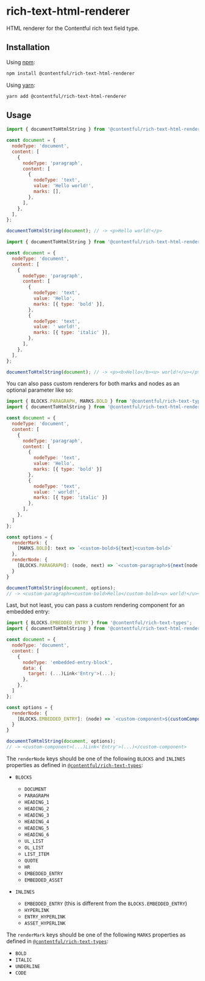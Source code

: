 # rich-text-html-renderer

HTML renderer for the Contentful rich text field type.

## Installation

Using [npm](http://npmjs.org/):

```sh
npm install @contentful/rich-text-html-renderer
```

Using [yarn](https://yarnpkg.com/):

```sh
yarn add @contentful/rich-text-html-renderer
```

## Usage

```javascript
import { documentToHtmlString } from '@contentful/rich-text-html-renderer';

const document = {
  nodeType: 'document',
  content: [
    {
      nodeType: 'paragraph',
      content: [
        {
          nodeType: 'text',
          value: 'Hello world!',
          marks: [],
        },
      ],
    },
  ],
};

documentToHtmlString(document); // -> <p>Hello world!</p>
```

```javascript
import { documentToHtmlString } from '@contentful/rich-text-html-renderer';

const document = {
  nodeType: 'document',
  content: [
    {
      nodeType: 'paragraph',
      content: [
        {
          nodeType: 'text',
          value: 'Hello',
          marks: [{ type: 'bold' }],
        },
        {
          nodeType: 'text',
          value: ' world!',
          marks: [{ type: 'italic' }],
        },
      ],
    },
  ],
};

documentToHtmlString(document); // -> <p><b>Hello</b><u> world!</u></p>
```

You can also pass custom renderers for both marks and nodes as an optional parameter like so:

```javascript
import { BLOCKS.PARAGRAPH, MARKS.BOLD } from '@contentful/rich-text-types';
import { documentToHtmlString } from '@contentful/rich-text-html-renderer';

const document = {
  nodeType: 'document',
  content: [
    {
      nodeType: 'paragraph',
      content: [
        {
          nodeType: 'text',
          value: 'Hello',
          marks: [{ type: 'bold' }]
        },
        {
          nodeType: 'text',
          value: ' world!',
          marks: [{ type: 'italic' }]
        },
      ],
    },
  ]
};

const options = {
  renderMark: {
    [MARKS.BOLD]: text => `<custom-bold>${text}<custom-bold>`
  },
  renderNode: {
    [BLOCKS.PARAGRAPH]: (node, next) => `<custom-paragraph>${next(node.content)}</custom-paragraph>`
  }
}

documentToHtmlString(document, options);
// -> <custom-paragraph><custom-bold>Hello</custom-bold><u> world!</u></custom-paragraph>
```

Last, but not least, you can pass a custom rendering component for an embedded entry:

```javascript
import { BLOCKS.EMBEDDED_ENTRY } from '@contentful/rich-text-types';
import { documentToHtmlString } from '@contentful/rich-text-html-renderer';

const document = {
  nodeType: 'document',
  content: [
    {
      nodeType: 'embedded-entry-block',
      data: {
        target: (...)Link<'Entry'>(...);
      },
    },
  ]
};

const options = {
  renderNode: {
    [BLOCKS.EMBEDDED_ENTRY]: (node) => `<custom-component>${customComponentRenderer(node)}</custom-component>`
  }
}

documentToHtmlString(document, options);
// -> <custom-component>(...)Link<'Entry'>(...)</custom-component>
```

The `renderNode` keys should be one of the following `BLOCKS` and `INLINES` properties as defined in [`@contentful/rich-text-types`](https://www.npmjs.com/package/@contentful/rich-text-types):

- `BLOCKS`
  - `DOCUMENT`
  - `PARAGRAPH`
  - `HEADING_1`
  - `HEADING_2`
  - `HEADING_3`
  - `HEADING_4`
  - `HEADING_5`
  - `HEADING_6`
  - `UL_LIST`
  - `OL_LIST`
  - `LIST_ITEM`
  - `QUOTE`
  - `HR`
  - `EMBEDDED_ENTRY`
  - `EMBEDDED_ASSET`

- `INLINES`
  - `EMBEDDED_ENTRY` (this is different from the `BLOCKS.EMBEDDED_ENTRY`)
  - `HYPERLINK`
  - `ENTRY_HYPERLINK`
  - `ASSET_HYPERLINK`

The `renderMark` keys should be one of the following `MARKS` properties as defined in [`@contentful/rich-text-types`](https://www.npmjs.com/package/@contentful/rich-text-types):

- `BOLD`
- `ITALIC`
- `UNDERLINE`
- `CODE`
